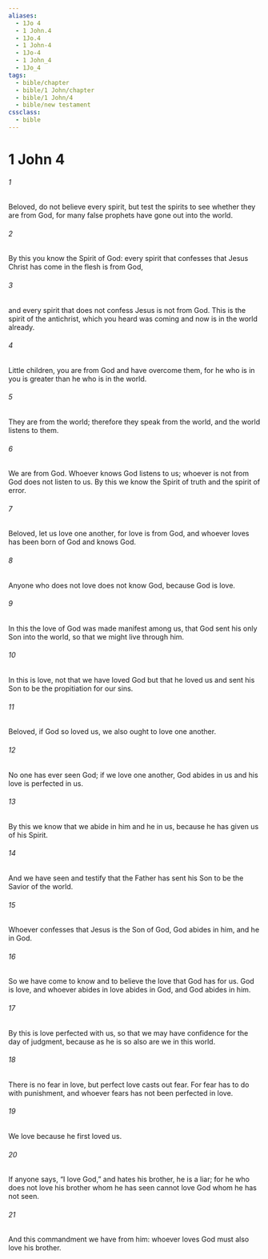 ```yaml
---
aliases:
  - 1Jo 4
  - 1 John.4
  - 1Jo.4
  - 1 John-4
  - 1Jo-4
  - 1 John_4
  - 1Jo_4
tags:
  - bible/chapter
  - bible/1 John/chapter
  - bible/1 John/4
  - bible/new testament
cssclass:
  - bible
---
```


# 1 John 4

###### 1
Beloved, do not believe every spirit, but test the spirits to see whether they are from God, for many false prophets have gone out into the world.
###### 2
By this you know the Spirit of God: every spirit that confesses that Jesus Christ has come in the flesh is from God,
###### 3
and every spirit that does not confess Jesus is not from God. This is the spirit of the antichrist, which you heard was coming and now is in the world already.
###### 4
Little children, you are from God and have overcome them, for he who is in you is greater than he who is in the world.
###### 5
They are from the world; therefore they speak from the world, and the world listens to them.
###### 6
We are from God. Whoever knows God listens to us; whoever is not from God does not listen to us. By this we know the Spirit of truth and the spirit of error.
###### 7
Beloved, let us love one another, for love is from God, and whoever loves has been born of God and knows God.
###### 8
Anyone who does not love does not know God, because God is love.
###### 9
In this the love of God was made manifest among us, that God sent his only Son into the world, so that we might live through him.
###### 10
In this is love, not that we have loved God but that he loved us and sent his Son to be the propitiation for our sins.
###### 11
Beloved, if God so loved us, we also ought to love one another.
###### 12
No one has ever seen God; if we love one another, God abides in us and his love is perfected in us.
###### 13
By this we know that we abide in him and he in us, because he has given us of his Spirit.
###### 14
And we have seen and testify that the Father has sent his Son to be the Savior of the world.
###### 15
Whoever confesses that Jesus is the Son of God, God abides in him, and he in God.
###### 16
So we have come to know and to believe the love that God has for us. God is love, and whoever abides in love abides in God, and God abides in him.
###### 17
By this is love perfected with us, so that we may have confidence for the day of judgment, because as he is so also are we in this world.
###### 18
There is no fear in love, but perfect love casts out fear. For fear has to do with punishment, and whoever fears has not been perfected in love.
###### 19
We love because he first loved us.
###### 20
If anyone says, “I love God,” and hates his brother, he is a liar; for he who does not love his brother whom he has seen cannot love God whom he has not seen.
###### 21
And this commandment we have from him: whoever loves God must also love his brother.


